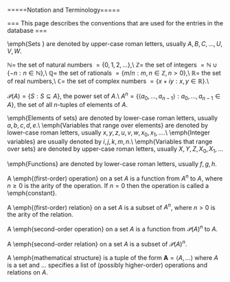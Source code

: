 =====Notation and Terminology=====

=== This page describes the conventions that are used for the entries in the database ===

\emph{Sets } are denoted by upper-case roman letters, usually $A, B, C,\ldots, U, V, W$. 

$\mathbb{N}=$ the set of natural numbers $=\{0,1,2,\ldots\}$,\\
$\mathbb{Z}=$ the set of integers $=\mathbb{N}\cup\{-n:n\in\mathbb{N}\}$,\\
$\mathbb{Q}=$ the set of rationals $=\{m/n:m,n\in\mathbb{Z}, n>0\}$,\\
$\mathbb{R}=$ the set of real numbers,\\
$\mathbb{C}=$ the set of complex numbers $=\{x+iy:x,y\in\mathbb{R}\}$.\\

$\mathcal P(A)=\{S:S\subseteq A\}$, the power set of $A$.\\
$A^n=\{\langle a_0,\ldots,a_{n-1}\rangle:a_0,\ldots,a_{n-1}\in A\}$, the set of all $n$-tuples of elements of $A$.

\emph{Elements of sets} are denoted by lower-case roman letters, usually $a, b, c, d, e$.\\
\emph{Variables that range over elements} are denoted by lower-case roman letters, usually $x, y, z, u, v, w, x_0, x_1, \ldots$.\\
\emph{Integer variables} are usually denoted by $i,j,k,m,n$.\\
\emph{Variables that range over sets} are denoted by upper-case roman letters, usually $X, Y, Z, X_0, X_1, \ldots$

\emph{Functions} are denoted by lower-case roman letters, usually $f, g, h$.

A \emph{(first-order) operation} on a set $A$ is a function from $A^n$ to $A$, where $n\ge 0$ is the arity of the operation. If $n=0$ then the
operation is called a \emph{constant}.

A \emph{(first-order) relation} on a set $A$ is a subset of $A^n$, where $n>0$ is the arity of the relation.

A \emph{second-order operation} on a set $A$ is a function from $\mathcal P(A)^n$ to $A$.

A \emph{second-order relation} on a set $A$ is a subset of $\mathcal P(A)^n$.

A \emph{mathematical structure} is a tuple of the form $\mathbf{A}=\langle A,\ldots\rangle$ where $A$ is a set and
$\ldots$ specifies a list of (possibly higher-order) operations and relations on $A$. 
